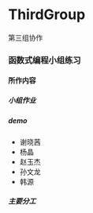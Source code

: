 # ThirdGroup
第三组协作
### 函数式编程小组练习
#### 所作内容
##### 小组作业
##### demo
- 谢晓茜
- 杨晶
- 赵玉杰
- 孙文龙
- 韩源
##### 主要分工
